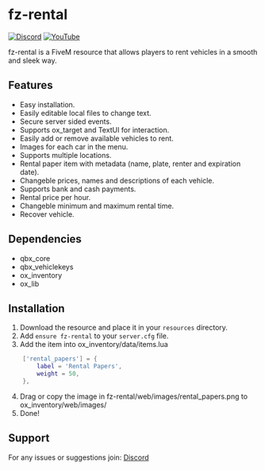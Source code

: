 # fz-rental

[![Discord](https://img.shields.io/badge/Discord-%237289DA.svg?style=for-the-badge&logo=discord&logoColor=white)](https://discord.gg/yk5ean6rte)
[![YouTube](https://img.shields.io/badge/YouTube-%23FF0000.svg?style=for-the-badge&logo=YouTube&logoColor=white)](https://www.youtube.com/@official-fzstudio)

fz-rental is a FiveM resource that allows players to rent vehicles in a smooth and sleek way.

## Features
- Easy installation.
- Easily editable local files to change text.
- Secure server sided events.
- Supports ox_target and TextUI for interaction.
- Easily add or remove available vehicles to rent.
- Images for each car in the menu.
- Supports multiple locations.
- Rental paper item with metadata (name, plate, renter and expiration date).
- Changeble prices, names and descriptions of each vehicle.
- Supports bank and cash payments.
- Rental price per hour.
- Changeble minimum and maximum rental time.
- Recover vehicle.

## Dependencies
- qbx_core
- qbx_vehiclekeys
- ox_inventory
- ox_lib

## Installation
1. Download the resource and place it in your `resources` directory.
2. Add `ensure fz-rental` to your `server.cfg` file.
3. Add the item into ox_inventory/data/items.lua

```lua
    ['rental_papers'] = {
        label = 'Rental Papers',
        weight = 50,
    },
```

4. Drag or copy the image in fz-rental/web/images/rental_papers.png to ox_inventory/web/images/
5. Done!

## Support
For any issues or suggestions join: [Discord](#fz-rental)
